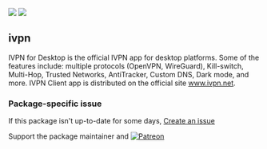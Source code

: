 [![](https://img.shields.io/chocolatey/v/ivpn?color=green&label=ivpn)](https://chocolatey.org/packages/ivpn) [![](https://img.shields.io/chocolatey/dt/ivpn)](https://chocolatey.org/packages/ivpn)

## ivpn
IVPN for Desktop is the official IVPN app for desktop platforms. Some of the features include: multiple protocols (OpenVPN, WireGuard), Kill-switch, Multi-Hop, Trusted Networks, AntiTracker, Custom DNS, Dark mode, and more.
IVPN Client app is distributed on the official site www.ivpn.net.


### Package-specific issue
If this package isn't up-to-date for some days, [Create an issue](https://github.com/tunisiano187/Chocolatey-packages/issues/new/choose)

Support the package maintainer and [![Patreon](https://cdn.jsdelivr.net/gh/tunisiano187/Chocolatey-packages@d15c4e19c709e7148588d4523ffc6dd3cd3c7e5e/icons/patreon.png)](https://www.patreon.com/tunisiano)
